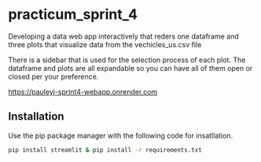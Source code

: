 # practicum_sprint_4
Developing a data web app interactively that reders one dataframe and three plots that visualize data from the vechicles_us.csv file

There is a sidebar that is used for the selection process of each plot. The dataframe and plots are all expandable so you can have all of them open or closed per your preference.

https://pauleyj-sprint4-webapp.onrender.com

## Installation 
Use the pip package manager with the following code for insatllation. 
```bash
pip install streamlit & pip install -r requirements.txt 
```

